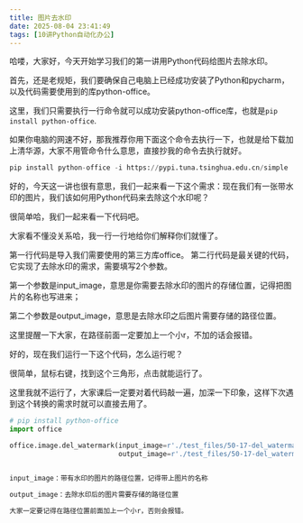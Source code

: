 ```yaml
---
title: 图片去水印
date: 2025-08-04 23:41:49
tags: [10讲Python自动化办公]
---
```

哈喽，大家好，今天开始学习我们的第一讲用Python代码给图片去除水印。

首先，还是老规矩，我们要确保自己电脑上已经成功安装了Python和pycharm，以及代码需要使用到的库python-office。

这里，我们只需要执行一行命令就可以成功安装python-office库，也就是`pip install python-office`.

如果你电脑的网速不好，那我推荐你用下面这个命令去执行一下，也就是给下载加上清华源，大家不用管命令什么意思，直接抄我的命令去执行就好。

```python
pip install python-office -i https://pypi.tuna.tsinghua.edu.cn/simple
```

好的，今天这一讲也很有意思，我们一起来看一下这个需求：现在我们有一张带水印的图片，我们该如何用Python代码来去除这个水印呢？

很简单哈，我们一起来看一下代码吧。

大家看不懂没关系哈，我一行一行地给你们解释你们就懂了。

第一行代码是导入我们需要使用的第三方库office。
第二行代码是最关键的代码，它实现了去除水印的需求，需要填写2个参数。


第一个参数是input_image，意思是你需要去除水印的图片的存储位置，记得把图片的名称也写进来；

第二个参数是output_image，意思是去除水印之后图片需要存储的路径位置。

这里提醒一下大家，在路径前面一定要加上一个小r，不加的话会报错。

好的，现在我们运行一下这个代码，怎么运行呢？

很简单，鼠标右键，找到这个三角形，点击就能运行了。

这里我就不运行了，大家课后一定要对着代码敲一遍，加深一下印象，这样下次遇到这个转换的需求时就可以直接去用了。

```Python
# pip install python-office
import office

office.image.del_watermark(input_image=r'./test_files/50-17-del_watermark/img.png',
                           output_image=r'./test_files/50-17-del_watermark/del_water_mark.jpg')
```

```python

input_image：带有水印的图片的路径位置，记得带上图片的名称

output_image：去除水印后的图片需要存储的路径位置

大家一定要记得在路径位置前面加上一个小r，否则会报错。

```




